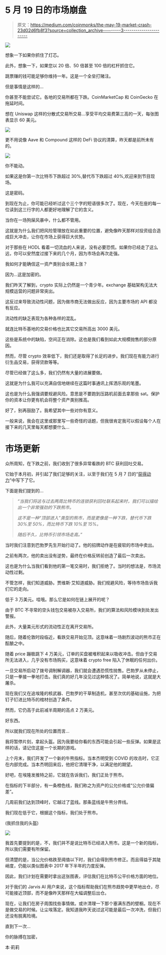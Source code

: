 # 5 月 19 日的市场崩盘

> 原文：<https://medium.com/coinmonks/the-may-19-market-crash-23d02d6fb8f3?source=collection_archive---------3----------------------->

![](img/c7b1b1d9df56bc1b2d4bf5b90269a33b.png)

想象一下如果你抓住了灯芯。

此外，想象一下，如果您以 20 倍、50 倍甚至 100 倍的杠杆抓住它。

跳票赚的钱可能足够你维持一年。这是一个全垒打赌注。

但是事情是这样的…

你甚至不能尝试它。各地的交易所都在下跌。CoinMarketCap 和 CoinGecko 在拖延时间。

想在 Uniswap 这样的分散式交易所交易…享受平均交易费第三高的一天，每张图表显示 60 美元。

![](img/5b4e1f76ffbe4ee0efa54154f23421da.png)

更不用说像 Aave 和 Compound 这样的 DeFi 协议的清算，昨天都是前所未有的。

![](img/57548d9552f0a018c059df49a9849198.png)

你不能动。

如果这是你第一次比特币下跌超过 30%,替代币下跌超过 40%,欢迎来到节目现场。

这是密码。

到现在为止，你可能已经听过这个三个字的短语很多次了。现在，今天在座的每一位读到这三行字的人都更好地理解了它的含义。

当你在一场狗屎风暴中，什么都不管用。

这就是为什么我们把风险管理放在如此重要的位置，避免像昨天那样对投资组合造成巨大冲击，让你在市场上获得巨大优势。

对于那些在 HODL 看着一切流血的人来说，没有必要恐慌。如果你已经走了这么远，你可以安然度过接下来的几个月，因为市场会再次走强。

我如何才能确信这一资产类别会长期上涨？

因为…这是加密的。

我们昨天了解到，crypto 实际上仍然是一个青少年。exchange 基础架构无法大规模运营的问题非常突出。

这反过来导致流动性问题，因为做市商无法做出反应，因为主要市场的 API 都没有反应。

流动性的缺乏表现为各种各样的混乱。

就连比特币基地的交易价格也比其它交易所高出 3000 美元。

这些是系统中的缺陷，空间正在消除。这也是我们看到如此大规模抛售的部分原因。

然而，尽管 crypto 效率低下，我们还是取得了长足的进步。我们现在有能力进行衍生品交易，获得贷款等等。

尽管已经做了这么多，我们仍然有大量的进展要做。

这就是为什么我可以充满自信地继续在这篇时事通讯上挥洒乐观的笔墨。

这也是为什么我强调要规避风险。意思是不要跑到压路机前面去拿那些 sat。保护你的资本让你更有机会将整个资产类别推高。

好了，别再鼓励了。我希望其中一些对你有意义。

一般来说，我会在这里或那里写一些奇怪的话题，但我很肯定我可以假设每个人在接下来的几天里每天都想要什么…

# 市场更新

众所周知，在下跌之前，我们收到了很多异常看跌的 BTC 获利回吐交易。

它始于本月初，并引起了我们足够的关注，以至于我们在 5 月 7 日的“[获得动力](https://jarvislabs.substack.com/p/gaining-momentum)”中写下了它。

下面是我们提到的…

> *“当我们将这与过去两周比特币的连锁获利回吐联系起来时，我们可以描绘出一个非常强劲的下跌熊市。*
> 
> *这不是一种“顶部进入”类型的熊市，而是更像是一种下跌，替代币下跌 30%至 50%，而比特币下跌 10%至 15%。*
> 
> *随后不久，比特币引领市场走高。”*

当时我们注意到巴勃罗先生开始行动了。他的招牌动作是在疲软的市场中卖出。

之前有两次，他的卖出没有逆势，最终在价格反转前创造了最后一次卖出。

这也是为什么当我们看到他的第一笔交易时，我们拒绝了。当时的想法是，市场流动性过剩。

不管怎样，我们知道威胁。贾维斯·艾知道威胁。我们规避风险，等待市场告诉我们它的走向。

低于 3 万美元。哇哦。那么它是如何在链上展开的呢？

由于 BTC 不寻常的空头钱包交易被存入交易所，我们的算法和风险模块到处发出警报。

此外，大量美元形式的流动性正在离开交易所。

随后，随着伦敦时段临近，看跌交易开始见顶。这意味着一场剧烈波动的熊市正在酝酿之中。

随着 price 蹦极跳下 4 万美元，订单的买盘被堆积起来以吸收冲击。但由于交易所无法进入，几乎没有市场购买，这意味着 crypto free 陷入了休眠的任何出价。

一旦交易所启动了拨号调制解调器，我们就会遭遇恐慌性抛售。巴勃罗从未停止，只是一拳接一拳地打击。我们真的好几年没见过这种情况了。简单地说，这就是大屠杀。

现在我们又在追埃隆的核武器、巴勃罗的干草制造机，甚至次优的基础设施，为把钉子钉进比特币的棺材创造了条件。

然而，它仍高于此前减半周期的高点 2 万美元。

好东西。

所以就我们现在所处的位置而言…

我将暂停片刻，拿起头盔。因为我要给你看的东西可能会引起一些反弹。如果是这样的话，请记住这是一个长期的游戏。

上个月末，我们开发了一个新的牛熊指标。当本杰明受到 COVID 的攻击时，它正在内部完成。当本杰明回来后，他把它清理干净，以满足他的期望。

好吧，在埃隆发推特之前，它就在告诉我们，我们正处于熊市。

在指标的下半部分，有一条橙色线，我们称之为资产的公允价格或“公允价值偏差”。

几周前我们达到顶峰时，它越过了蓝线。那条蓝线是牛熊分界线。

我们现在低于它，根据这个指标，我们处于熊市。

(我抓住我的头盔)

![](img/8b1faae106ad3d652c92f625614a38f7.png)

我首先要提到的是，不，我们并不是说比特币已经进入熊市。这是一个新的指标，所以我们需要有所保留。

但清楚的是，当公允价格跌至阈值以下时，我们会得到熊市修正。而且得益于其陡峭度，仍能以类似图表中 2017 年下半年的力度反弹。

因此，我们计划在需要时拿出这张图表，评估我们在比特币公平价格方面的地位。

对于我们的 Jarvis AI 用户来说，这个指标帮助我们在熊市趋势中更早地出仓，尽可能接近顶部，而不是像昨天那样在大幅调整后出仓。

现在，让我们在房子周围找些事情做。或许清理一下那个塞满东西的壁橱。现在不是做交易的时候。让尘埃落定。我知道我昨天说过这可能是最后一次冲洗，但我们还没有脱离险境。

直到下一次…

你的脉搏在加密，

本·莉莉